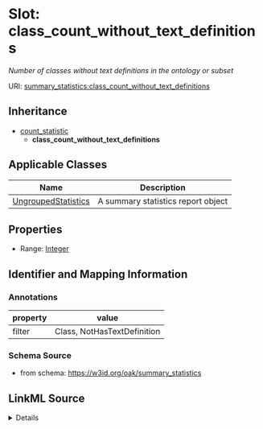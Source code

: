 # Slot: class_count_without_text_definitions
_Number of classes without text definitions in the ontology or subset_


URI: [summary_statistics:class_count_without_text_definitions](https://w3id.org/oaklib/summary_statistics.class_count_without_text_definitions)




## Inheritance

* [count_statistic](count_statistic.md)
    * **class_count_without_text_definitions**





## Applicable Classes

| Name | Description |
| --- | --- |
[UngroupedStatistics](UngroupedStatistics.md) | A summary statistics report object






## Properties

* Range: [Integer](Integer.md)







## Identifier and Mapping Information





### Annotations

| property | value |
| --- | --- |
| filter | Class, NotHasTextDefinition |



### Schema Source


* from schema: https://w3id.org/oak/summary_statistics




## LinkML Source

<details>
```yaml
name: class_count_without_text_definitions
annotations:
  filter:
    tag: filter
    value: Class, NotHasTextDefinition
description: Number of classes without text definitions in the ontology or subset
from_schema: https://w3id.org/oak/summary_statistics
rank: 1000
is_a: count_statistic
alias: class_count_without_text_definitions
owner: UngroupedStatistics
domain_of:
- UngroupedStatistics
slot_group: class_statistic_group
range: integer

```
</details>